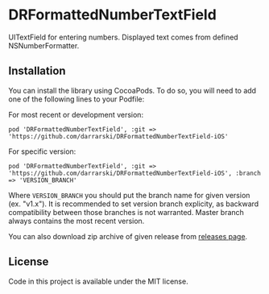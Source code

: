 DRFormattedNumberTextField
==========================

UITextField for entering numbers. Displayed text comes from defined NSNumberFormatter.

## Installation

You can install the library using CocoaPods. To do so, you will need to add one of the following lines to your Podfile:

For most recent or development version:

	pod 'DRFormattedNumberTextField', :git => 'https://github.com/darrarski/DRFormattedNumberTextField-iOS'

For specific version:

	pod 'DRFormattedNumberTextField', :git => 'https://github.com/darrarski/DRFormattedNumberTextField-iOS', :branch => 'VERSION_BRANCH'

Where `VERSION_BRANCH` you should put the branch name for given version (ex. "v1.x"). It is recommended to set version branch explicity, as backward compatibility between those branches is not warranted. Master branch always contains the most recent version.

You can also download zip archive of given release from [releases page](https://github.com/darrarski/DRFormattedNumberTextField-iOS/releases).

## License

Code in this project is available under the MIT license.
